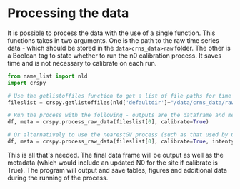 # **Processing the data**

It is possible to process the data with the use of a single function. This functions takes in two arguments. One is the path to the raw time series data - which should be stored in the `data>crns_data>raw` folder. The other is a Boolean tag to state whether to run the n0 calibration process. It saves time and is not necessary to calibrate on each run. 



```python
from name_list import nld
import crspy

# Use the getlistoffiles function to get a list of file paths for time series data
fileslist = crspy.getlistoffiles(nld['defaultdir']+"/data/crns_data/raw/")

# Run the process with the following - outputs are the dataframe and metadata file - args are first file in list, and whether calibration is required.
df, meta = crspy.process_raw_data(fileslist[0], calibrate=True)

# Or alternatively to use the nearestGV process (such as that used by CosmOz) write:
df, meta = crspy.process_raw_data(fileslist[0], calibrate=True, intentype="nearestGV")
```

This is all that's needed. The final data frame will be output as well as the metadata (which would include an updated N0 for the site if calibrate is True). The program will output and save tables, figures and additional data during the running of the process.